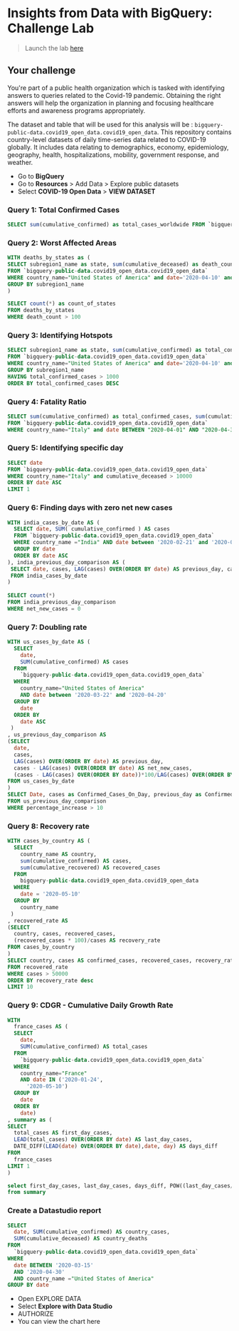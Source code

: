 # Insights from Data with BigQuery: Challenge Lab

>  Launch the lab [here](https://google.qwiklabs.com/focuses/11988?parent=catalog)

## Your challenge

You're part of a public health organization which is tasked with identifying answers to queries related to the Covid-19 pandemic. Obtaining the right answers will help the organization in planning and focusing healthcare efforts and awareness programs appropriately.

The dataset and table that will be used for this analysis will be : `bigquery-public-data.covid19_open_data.covid19_open_data`. This repository contains country-level datasets of daily time-series data related to COVID-19 globally. It includes data relating to demographics, economy, epidemiology, geography, health, hospitalizations, mobility, government response, and weather.

* Go to **BigQuery**  
* Go to **Resources** > Add Data > Explore public datasets
* Select **COVID-19 Open Data** > **VIEW DATASET**

### Query 1: Total Confirmed Cases

```sql
SELECT sum(cumulative_confirmed) as total_cases_worldwide FROM `bigquery-public-data.covid19_open_data.covid19_open_data` where date='2020-04-15'
```

### Query 2: Worst Affected Areas

```sql
WITH deaths_by_states as (
SELECT subregion1_name as state, sum(cumulative_deceased) as death_count
FROM `bigquery-public-data.covid19_open_data.covid19_open_data` 
WHERE country_name="United States of America" and date='2020-04-10' and subregion1_name is NOT NULL
GROUP BY subregion1_name
)

SELECT count(*) as count_of_states
FROM deaths_by_states
WHERE death_count > 100
```

### Query 3: Identifying Hotspots

```sql
SELECT subregion1_name as state, sum(cumulative_confirmed) as total_confirmed_cases 
FROM `bigquery-public-data.covid19_open_data.covid19_open_data` 
WHERE country_name="United States of America" and date='2020-04-10' and subregion1_name is NOT NULL
GROUP BY subregion1_name
HAVING total_confirmed_cases > 1000
ORDER BY total_confirmed_cases DESC
```

### Query 4: Fatality Ratio

```sql
SELECT sum(cumulative_confirmed) as total_confirmed_cases, sum(cumulative_deceased) as total_deaths, (sum(cumulative_deceased)/sum(cumulative_confirmed))*100 as case_fatality_ratio
FROM `bigquery-public-data.covid19_open_data.covid19_open_data`
WHERE country_name="Italy" and date BETWEEN "2020-04-01" AND "2020-04-30"
```

### Query 5: Identifying specific day

```sql
SELECT date
FROM `bigquery-public-data.covid19_open_data.covid19_open_data` 
WHERE country_name="Italy" and cumulative_deceased > 10000
ORDER BY date ASC
LIMIT 1
```

### Query 6: Finding days with zero net new cases

```sql
WITH india_cases_by_date AS (
  SELECT date, SUM( cumulative_confirmed ) AS cases
  FROM `bigquery-public-data.covid19_open_data.covid19_open_data`
  WHERE country_name ="India" AND date between '2020-02-21' and '2020-03-15'
  GROUP BY date
  ORDER BY date ASC 
), india_previous_day_comparison AS (
 SELECT date, cases, LAG(cases) OVER(ORDER BY date) AS previous_day, cases - LAG(cases) OVER(ORDER BY date) AS net_new_cases
 FROM india_cases_by_date
)
 
SELECT count(*)
FROM india_previous_day_comparison
WHERE net_new_cases = 0
```

### Query 7: Doubling rate

```sql
WITH us_cases_by_date AS (
  SELECT
    date,
    SUM(cumulative_confirmed) AS cases
  FROM
    `bigquery-public-data.covid19_open_data.covid19_open_data`
  WHERE
    country_name="United States of America"
    AND date between '2020-03-22' and '2020-04-20'
  GROUP BY
    date
  ORDER BY
    date ASC 
 )
, us_previous_day_comparison AS 
(SELECT
  date,
  cases,
  LAG(cases) OVER(ORDER BY date) AS previous_day,
  cases - LAG(cases) OVER(ORDER BY date) AS net_new_cases,
  (cases - LAG(cases) OVER(ORDER BY date))*100/LAG(cases) OVER(ORDER BY date) AS percentage_increase
FROM us_cases_by_date
)
SELECT Date, cases as Confirmed_Cases_On_Day, previous_day as Confirmed_Cases_Previous_Day, percentage_increase as Percentage_Increase_In_Cases
FROM us_previous_day_comparison
WHERE percentage_increase > 10
```

### Query 8: Recovery rate

```sql
WITH cases_by_country AS (
  SELECT
    country_name AS country,
    sum(cumulative_confirmed) AS cases,
    sum(cumulative_recovered) AS recovered_cases
  FROM
    bigquery-public-data.covid19_open_data.covid19_open_data
  WHERE
    date = '2020-05-10'
  GROUP BY
    country_name
 )
, recovered_rate AS 
(SELECT
  country, cases, recovered_cases,
  (recovered_cases * 100)/cases AS recovery_rate
FROM cases_by_country
)
SELECT country, cases AS confirmed_cases, recovered_cases, recovery_rate
FROM recovered_rate
WHERE cases > 50000
ORDER BY recovery_rate desc
LIMIT 10
```

### Query 9: CDGR - Cumulative Daily Growth Rate

```sql
WITH
  france_cases AS (
  SELECT
    date,
    SUM(cumulative_confirmed) AS total_cases
  FROM
    `bigquery-public-data.covid19_open_data.covid19_open_data`
  WHERE
    country_name="France"
    AND date IN ('2020-01-24',
      '2020-05-10')
  GROUP BY
    date
  ORDER BY
    date)
, summary as (
SELECT
  total_cases AS first_day_cases,
  LEAD(total_cases) OVER(ORDER BY date) AS last_day_cases,
  DATE_DIFF(LEAD(date) OVER(ORDER BY date),date, day) AS days_diff
FROM
  france_cases
LIMIT 1
)

select first_day_cases, last_day_cases, days_diff, POW((last_day_cases/first_day_cases),(1/days_diff))-1 as cdgr
from summary
```

### Create a Datastudio report

```sql
SELECT
  date, SUM(cumulative_confirmed) AS country_cases,
  SUM(cumulative_deceased) AS country_deaths
FROM
  `bigquery-public-data.covid19_open_data.covid19_open_data`
WHERE
  date BETWEEN '2020-03-15'
  AND '2020-04-30'
  AND country_name ="United States of America"
GROUP BY date
```

* Open EXPLORE DATA
* Select **Explore with Data Studio**
* AUTHORIZE
* You can view the chart here